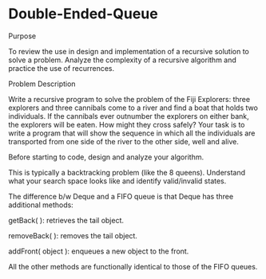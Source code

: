 # Double-Ended-Queue

Purpose 

To review the use in design and implementation of a recursive solution to solve a problem.  Analyze the complexity of a recursive algorithm and practice the use of recurrences. 

 

Problem Description 

Write a recursive program to solve the problem of the Fiji Explorers: three explorers and three cannibals come to a river and find a boat that holds two individuals.  If the cannibals ever outnumber the explorers on either bank, the explorers will be eaten.  How might they cross safely? Your task is  to write a program that will show the sequence in which all the individuals are transported from one side of the river to the other side, well and alive. 

Before starting to code, design and analyze your algorithm.    

This is typically a backtracking problem (like the 8 queens).   Understand what your search space looks like and identify valid/invalid states.   

The difference b/w Deque and a FIFO queue is that Deque has three additional methods: 

getBack( ): retrieves the tail object. 

removeBack( ): removes the tail object. 

addFront( object ): enqueues a new object to the front. 

All the other methods are functionally identical to those of the FIFO queues. 
